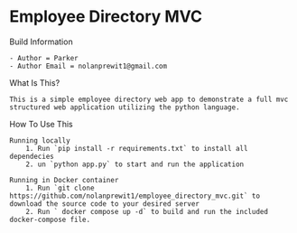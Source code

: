 # Employee Directory MVC

Build Information 

    - Author = Parker
    - Author Email = nolanprewit1@gmail.com

What Is This? 

    This is a simple employee directory web app to demonstrate a full mvc structured web application utilizing the python language.

How To Use This 

    Running locally    
        1. Run `pip install -r requirements.txt` to install all dependecies
        2. un `python app.py` to start and run the application

    Running in Docker container
        1. Run `git clone https://github.com/nolanprewit1/employee_directory_mvc.git` to download the source code to your desired server
        2. Run ` docker compose up -d` to build and run the included docker-compose file. 
